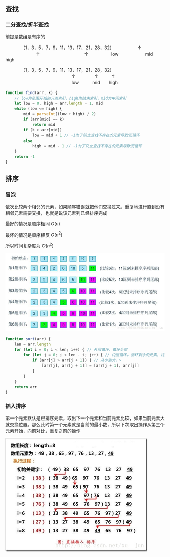 ## 查找

### 二分查找/折半查找

前提是数组是有序的

　　　　（1，3，5，7，9，11，13，17，21，28，32）
　　　　　↑ 　　　　　　　↑　　　　　　　　　　↑
　　　　　low　　　　　　mid　　　　　　　　　high

　　　　（1，3，5，7，9，11，13，17，21，28，32）
　　　　　　　　　　　　　　　↑ 　　　　↑　　　↑
　　　　　　　　　　　　　　　low　　　mid　　high

```js
function find(arr, k) {
    // low为范围开始的元素索引，high为结束索引，mid为中间索引
    let low = 0, high = arr.length - 1, mid
    while (low <= high) {
        mid = parseInt((low + high) / 2)
        if (arr[mid] == k)
            return mid
        if (k > arr[mid])
            low = mid + 1 // +1为了防止查找不存在的元素导致死循环
        else
            high = mid - 1 // -1为了防止查找不存在的元素导致死循环
    }
    return -1
}
```



## 排序

### 冒泡

依次比较两个相邻的元素，如果顺序错误就把他们交换过来。重复地进行直到没有相邻元素需要交换，也就是说该元素列已经排序完成

最好的情况是顺序相同 $O(n)$

最坏的情况是顺序相反 $O(n^2)$

所以时间复杂度为 $O(n^2)$

![这里写图片描述](media/SouthEast.jpeg)

```js
function sort(arr) {
    len = arr.length
    for (let i = 0; i < len; i++) { // 外层循环，循环全部
        for (let j = 0; j < len - i; j++) { // 内层循环，循环剩余的元素，找到最大/最小，排在最后
            if (arr[j] > arr[j + 1]) { // 从小到大，>
                [arr[j], arr[j + 1]] = [arr[j + 1], arr[j]]
            }
        }
    }
    return arr
}
```

### 插入排序

第一个元素默认是已排序元素，取出下一个元素和当前元素比较，如果当前元素大就交换位置。那么此时第一个元素就是当前的最小数，所以下次取出操作从第三个元素开始，向前对比，重复之前的操作

![这里写图片描述](media/SouthEast-20200526155259745.jpeg)